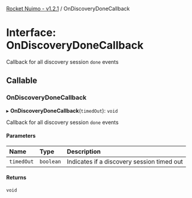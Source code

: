 [Rocket Nuimo - v1.2.1](../README.md) / OnDiscoveryDoneCallback

# Interface: OnDiscoveryDoneCallback

Callback for all discovery session `done` events

## Callable

### OnDiscoveryDoneCallback

▸ **OnDiscoveryDoneCallback**(`timedOut`): `void`

Callback for all discovery session `done` events

#### Parameters

| Name | Type | Description |
| :------ | :------ | :------ |
| `timedOut` | `boolean` | Indicates if a discovery session timed out |

#### Returns

`void`
